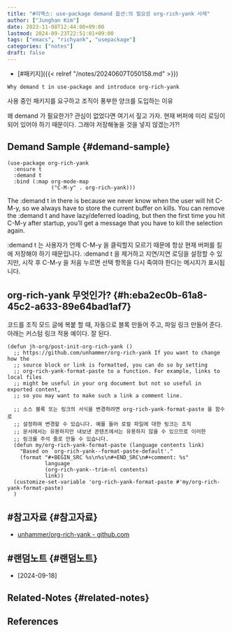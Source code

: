 ```yaml
---
title: "#이맥스: use-package demand 옵션:의 필요성 org-rich-yank 사례"
author: ["Junghan Kim"]
date: 2023-11-08T12:44:00+09:00
lastmod: 2024-09-23T22:51:01+09:00
tags: ["emacs", "richyank", "usepackage"]
categories: ["notes"]
draft: false
---
```


-   [#패키지]({{< relref "/notes/20240607T050158.md" >}})

```text
Why demand t in use-package and introduce org-rich-yank
```

사용 중인 패키지를 요구하고 조직이 풍부한 양크를 도입하는 이유

왜 demand 가 필요한가? 관심이 없었다면 여기서 짚고 가자. 현재 버퍼에 미리 로딩이 되어 있어야 하기 때문이다. 그래야 저장해놓을 것을 넣지 않겠는가?!


## Demand Sample {#demand-sample}

```emacs-lisp
(use-package org-rich-yank
  :ensure t
  :demand t
  :bind (:map org-mode-map
              ("C-M-y" . org-rich-yank)))
```

The :demand t in there is because we never know when the user will hit C-M-y, so we always have to store the current buffer on kills. You can remove the :demand t and have lazy/deferred loading, but then the first time you hit C-M-y after startup, you’ll get a message that you have to kill the selection again.

:demand t 는 사용자가 언제 C-M-y 을 클릭할지 모르기 때문에 항상 현재 버퍼를 킬에 저장해야 하기 때문입니다. :demand t 을 제거하고 지연/지연 로딩을 설정할 수 있지만, 시작 후 C-M-y 을 처음 누르면 선택 항목을 다시 죽여야 한다는 메시지가 표시됩니다.


## org-rich-yank 무엇인가? {#h:eba2ec0b-61a8-45c2-a633-89e64bad1af7}



코드를 조직 모드 글에 복붙 할 때, 자동으로 블록 만들어 주고, 파일 링크 만들어 준다. 아래는 커스텀 링크 적용 예이다. 잘 된다.

```emacs-lisp
(defun jh-org/post-init-org-rich-yank ()
  ;; https://github.com/unhammer/org-rich-yank If you want to change how the
  ;; source block or link is formatted, you can do so by setting
  ;; org-rich-yank-format-paste to a function. For example, links to local files
  ;; might be useful in your org document but not so useful in exported content,
  ;; so you may want to make such a link a comment line.

  ;; 소스 블록 또는 링크의 서식을 변경하려면 org-rich-yank-format-paste 을 함수로
  ;; 설정하여 변경할 수 있습니다. 예를 들어 로컬 파일에 대한 링크는 조직
  ;; 문서에서는 유용하지만 내보낸 콘텐츠에서는 유용하지 않을 수 있으므로 이러한
  ;; 링크를 주석 줄로 만들 수 있습니다.
  (defun my/org-rich-yank-format-paste (language contents link)
    "Based on `org-rich-yank--format-paste-default'."
    (format "#+BEGIN_SRC %s\n%s\n#+END_SRC\n#+comment: %s"
            language
            (org-rich-yank--trim-nl contents)
            link))
  (customize-set-variable 'org-rich-yank-format-paste #'my/org-rich-yank-format-paste)
  )
```


## #참고자료 {#참고자료}

-   [unhammer/org-rich-yank - github.com](https://github.com/unhammer/org-rich-yank)


## #랜덤노트 {#랜덤노트}

-   [2024-09-18]


## Related-Notes {#related-notes}

## References

<style>.csl-entry{text-indent: -1.5em; margin-left: 1.5em;}</style><div class="csl-bib-body">
</div>

